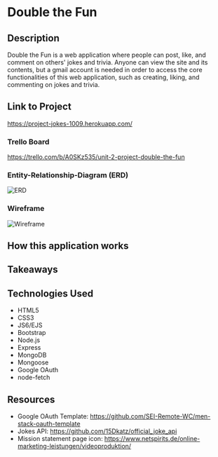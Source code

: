 # Double the Fun
## Description
Double the Fun is a web application where people can post, like, and comment on others' jokes and trivia. Anyone can view the site and its contents, but a gmail account is needed in order to access the core functionalities of this web application, such as creating, liking, and commenting on jokes and trivia.

## Link to Project
https://project-jokes-1009.herokuapp.com/

### Trello Board
https://trello.com/b/A0SKz535/unit-2-project-double-the-fun

### Entity-Relationship-Diagram (ERD)
![ERD](https://trello.com/1/cards/610217628c44367310e71069/attachments/610217628c44367310e7106d/previews/610217628c44367310e7107b/download)

### Wireframe
![Wireframe](https://trello.com/1/cards/60f9dff3455d4c8d9031d862/attachments/60f9e056e75337124a3dd564/previews/60f9e056e75337124a3dd56c/download)

## How this application works

## Takeaways

## Technologies Used
- HTML5
- CSS3
- JS6/EJS
- Bootstrap
- Node.js
- Express
- MongoDB
- Mongoose
- Google OAuth
- node-fetch

## Resources
- Google OAuth Template: https://github.com/SEI-Remote-WC/men-stack-oauth-template  
- Jokes API: https://github.com/15Dkatz/official_joke_api  
- Mission statement page icon: https://www.netspirits.de/online-marketing-leistungen/videoproduktion/